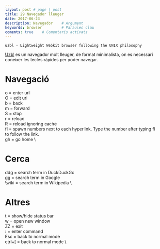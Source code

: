 ```yaml
---
layout: post # page | post
title: 29 Navegador lleuger
date: 2017-06-23 
description: Navegador    # Argument
keywords: browser         # Paraules clau
coments: true    # Comentaris activats
---
```


```
uzbl - Lightweight Webkit browser following the UNIX philosophy
```

[Uzbl](https://wiki.archlinux.org/index.php/UZBL-Browser) es un navegador molt lleuger, de format minimalista, on es necessari coneixer les tecles ràpides per poder navegar.

# Navegació #

o  = enter url \
O  = edit url \
b  = back \
m  = forward \
S  = stop \
r  = reload \
R  = reload ignoring cache \
fl = spawn numbers next to each hyperlink. Type the number after typing fl to follow the link. \
gh = go home \

# Cerca #

ddg    = search term in DuckDuckGo \
gg     = search term in Google \
\wiki  = search term in Wikipedia \

# Altres #

t        = show/hide status bar \
w        = open new window \
ZZ       = exit \
:        = enter command \
Esc      = back to normal mode \
ctrl+[   = back to normal mode \
